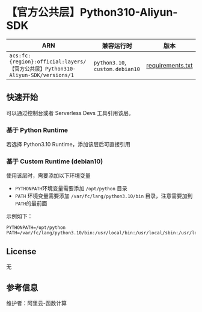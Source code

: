 
# 【官方公共层】Python310-Aliyun-SDK

| ARN  |  兼容运行时  | 版本 |
|------|------|--------|
| `acs:fc:{region}:official:layers/【官方公共层】Python310-Aliyun-SDK/versions/1` | `python3.10`, `custom.debian10`   | [requirements.txt](./requirements.txt) |

## 快速开始

可以通过控制台或者 Serverless Devs 工具引用该层。

### 基于 Python Runtime

若选择 Python3.10 Runtime，添加该层后可直接引用

### 基于 Custom Runtime (debian10)

使用该层时，需要添加以下环境变量

- `PYTHONPATH`环境变量需要添加 `/opt/python` 目录
- `PATH` 环境变量需要添加 `/var/fc/lang/python3.10/bin` 目录，注意需要加到`PATH`的最前面

示例如下：

```shell
PYTHONPATH=/opt/python
PATH=/var/fc/lang/python3.10/bin:/usr/local/bin:/usr/local/sbin:/usr/local/bin:/usr/sbin:/usr/bin:/sbin:/bin:/opt/bin
```

## License

无

## 参考信息

维护者：阿里云-函数计算
